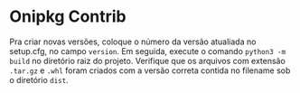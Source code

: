 # Onipkg Contrib
 Pra criar novas versões, coloque o número da versão atualiada no setup.cfg, no campo `version`. Em seguida, execute o comando `python3 -m build` no diretório raiz do projeto. Verifique que os arquivos com extensão `.tar.gz` e `.whl` foram criados com a versão correta contida no filename sob o diretório `dist`.

